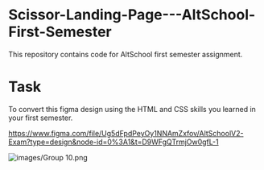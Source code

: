 # Scissor-Landing-Page---AltSchool-First-Semester
This repository contains code for AltSchool first semester assignment.

# Task 
To convert this figma design using the HTML and CSS skills you learned in your first semester.

https://www.figma.com/file/Ug5dFpdPeyOy1NNAmZxfov/AltSchoolV2-Exam?type=design&node-id=0%3A1&t=D9WFgQTrmjOw0gfL-1


![images/Group 10.png](https://github.com/G-V-Utong/Scissor-Landing-Page---AltSchool-First-Semester/blob/main/images/Group%2010.png)
